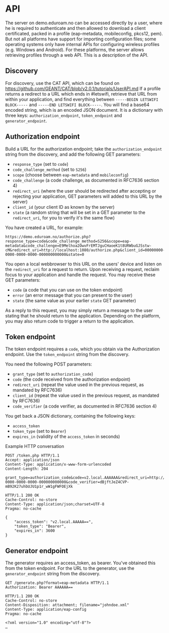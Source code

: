 # API

The server on demo.eduroam.no can be accessed directly by a user, where he is required to authenticate and then allowed to download a client certificated, packed in a profile (eap-metadata, mobileconfig, pkcs12, pem).  But not all platforms have support for importing configuration files; some operating systems only have internal APIs for configuring wireless profiles (e.g. Windows and Android).  For these platforms, the server allows retrieving profiles through a web API.  This is a description of the API.

## Discovery

For discovery, use the CAT API, which can be found on https://github.com/GEANT/CAT/blob/v2.0.1/tutorials/UserAPI.md
If a profile returns a redirect to a URL which ends in #letswifi, retrieve that URL from within your application, and find everything between `-----BEGIN LETSWIFI BLOCK-----` and `-----END LETSWIFI BLOCK-----`.  You will find a base64 encoded string, which is an encoded JSON document.  It is a dictionary with three keys: `authorization_endpoint`, `token_endpoint` and `generator_endpoint`.

## Authorization endpoint

Build a URL for the authorization endpoint; take the `authorization_endpoint` string from the discovery,
and add the following GET parameters:

  * `response_type` (set to `code`)
  * `code_challenge_method` (set to `S256`)
  * `scope` (choose between `eap-metadata` and `mobileconfig`)
  * `code_challenge` (a code challenge, as documented in RFC7636 section 4)
  * `redirect_uri` (where the user should be redirected after accepting or rejecting your application, GET parameters will added to this URL by the server)
  * `client_id` (your client ID as known by the server)
  * `state` (a random string that will be set in a GET parameter to the `redirect_uri`, for you to verify it's the same flow)

You have created a URL, for example:

	https://demo.eduroam.no/authorize.php?response_type=code&code_challenge_method=S256&scope=eap-metadata&code_challenge=E9Melhoa2OwvFrEMTJguCHaoeK1t8URWbuGJSstw-cM&redirect_uri=http://localhost:1080/authorize.php&client_id=00000000-0000-0000-0000-000000000000&state=0

You open a local webbrowser to this URL on the users' device and listen on the `redirect_uri` for a request to return.
Upon receiving a request, reclaim focus to your application and handle the request.
You may receive these GET parameters:

  * `code` (a code that you can use on the token endpoint)
  * `error` (an error message that you can present to the user)
  * `state` (the same value as your earlier `state` GET parameter)

As a reply to this request, you may simply return a message to the user stating that he should return to the application.
Depending on the platform, you may also return code to trigger a return to the application.


## Token endpoint

The token endpoint requires a `code`, which you obtain via the Authorization endpoint.
Use the `token_endpoint` string from the discovery.

You need the following POST parameters:

  * `grant_type` (set to `authorization_code`)
  * `code` (the code received from the authorization endpoint)
  * `redirect_uri` (repeat the value used in the previous request, as mandated by RFC7636)
  * `client_id` (repeat the value used in the previous request, as mandated by RFC7636)
  * `code_verifier` (a code verifier, as documented in RFC7636 section 4)

You get back a JSON dictionary, containing the following keys:

  * `access_token`
  * `token_type` (set to `Bearer`)
  * `expires_in` (validity of the `access_token` in seconds)

Example HTTP conversation

	POST /token.php HTTP/1.1
	Accept: application/json
	Content-Type: application/x-www-form-urlencoded
	Content-Length: 204

	grant_type=authorization_code&code=v2.local.AAAAAA&redirect_uri=http://localhost:1080/authorize.php&client_id=00000000-0000-0000-0000-000000000000&code_verifier=dBjftJeZ4CVP-mB92K27uhbUJU1p1r_wW1gFWFOEjXk

	HTTP/1.1 200 OK
	Cache-Control: no-store
	Content-Type: application/json;charset=UTF-8
	Pragma: no-cache

	{
		"access_token": "v2.local.AAAAA==",
		"token_type": "Bearer",
		"expires_in": 3600
	}


## Generator endpoint

The generator requires an access_token, as bearer.  You've obtained this from the token endpoint.
For the URL to the generator, use the `generator_endpoint` string from the discovery.

	GET /generate.php?format=eap-metadata HTTP/1.1
	Authorization: Bearer AAAAAA==

	HTTP/1.1 200 OK
	Cache-Control: no-store
	Content-Disposition: attachment; filename="johndoe.xml"
	Content-Type: application/eap-config
	Pragma: no-cache

	<?xml version="1.0" encoding="utf-8"?>
	…
